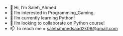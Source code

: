 - 👋 Hi, I’m Saleh_Ahmed
- 👀 I’m interested in Programming_Gaming.
- 🌱 I’m currently learning Python!
- 💞️ I’m looking to collaborate on Python course!
- 📫 To reach me = salehahmedsaad2k08@gmail.com

<!---   
I am a student at high school and I am looking forward
 make my self a worthy programmer.
--->
